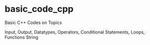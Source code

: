 # basic_code_cpp
Basic C++ Codes on Topics

Input,
Output,
Datatypes,
Operators,
Conditional Statements,
Loops,
Functions
String
